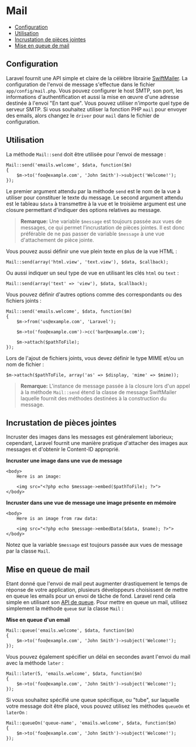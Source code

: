 # Mail

- [Configuration](#configuration)
- [Utilisation](#basic-usage)
- [Incrustation de pièces jointes](#embedding-inline-attachments)
- [Mise en queue de mail](#queueing-mail)

<a name="configuration"></a>
## Configuration

Laravel fournit une API simple et claire de la célèbre librairie [SwiftMailer](http://swiftmailer.org). La configuration de l'envoi de message s'effectue dans le fichier `app/config/mail.php`. Vous pouvez configurer le host SMTP, son port, les informations d'authentification et aussi la mise en œuvre d'une adresse destinée à l'envoi "En tant que". Vous pouvez utiliser n'importe quel type de serveur SMTP. Si vous souhaitez utiliser la fonction PHP `mail` pour envoyer des emails, alors changez le `driver` pour `mail` dans le fichier de configuration.

<a name="basic-usage"></a>
## Utilisation

La méthode `Mail::send` doit être utilisée pour l'envoi de message :


	Mail::send('emails.welcome', $data, function($m)
	{
		$m->to('foo@example.com', 'John Smith')->subject('Welcome!');
	});

Le premier argument attendu par la méthode `send` est le nom de la vue à utiliser pour constituer le texte du message. Le second argument attendu est le tableau `$data` à transmettre à la vue et le troisième argument est une closure permettant d'indiquer des options relatives au message.

> **Remarque:** Une variable `$message` est toujours passée aux vues de messages, ce qui permet l'incrustation de pièces jointes. Il est donc préférable de ne pas passer de variable `$message` à une vue d'attachement de pièce jointe.

Vous pouvez aussi définir une vue plein texte en plus de la vue HTML :

	Mail::send(array('html.view', 'text.view'), $data, $callback);

Ou aussi indiquer un seul type de vue en utilisant les clés `html` ou `text` :

	Mail::send(array('text' => 'view'), $data, $callback);

Vous pouvez définir d'autres options comme des correspondants ou des fichiers joints :

	Mail::send('emails.welcome', $data, function($m)
	{
		$m->from('us@example.com', 'Laravel');

		$m->to('foo@example.com')->cc('bar@example.com');

		$m->attach($pathToFile);
	});

Lors de l'ajout de fichiers joints, vous devez définir le type MIME et/ou un nom de fichier :

	$m->attach($pathToFile, array('as' => $display, 'mime' => $mime));

> **Remarque:** L'instance de message passée à la closure lors d'un appel à la méthode `Mail::send` étend la classe de message SwiftMailer laquelle fournit des méthodes destinées à la construction du message.

<a name="embedding-inline-attachments"></a>
## Incrustation de pièces jointes

Incruster des images dans les messages est généralement laborieux; cependant, Laravel fournit une manière pratique d'attacher des images aux messages et d'obtenir le Content-ID approprié.

**Incruster une image dans une vue de message**

	<body>
		Here is an image:

		<img src="<?php echo $message->embed($pathToFile); ?>">
	</body>

**Incruster dans une vue de message une image présente en mémoire**

	<body>
		Here is an image from raw data:

		<img src="<?php echo $message->embedData($data, $name); ?>">
	</body>

Notez que la variable `$message` est toujours passée aux vues de message par la classe `Mail`.

<a name="queueing-mail"></a>
## Mise en queue de mail

Etant donné que l'envoi de mail peut augmenter drastiquement le temps de réponse de votre application, plusieurs développeurs choisissent de mettre en queue les emails pour un envoi de tâche de fond. Laravel rend cela simple en utilisant son [API de queue](/docs/v4/queues). Pour mettre en queue un mail, utilisez simplement la méthode `queue` sur la classe `Mail` :

**Mise en queue d'un email**

	Mail::queue('emails.welcome', $data, function($m)
	{
		$m->to('foo@example.com', 'John Smith')->subject('Welcome!');
	});

Vous pouvez également spécifier un délai en secondes avant l'envoi du mail avec la méthode `later` :

	Mail::later(5, 'emails.welcome', $data, function($m)
	{
		$m->to('foo@example.com', 'John Smith')->subject('Welcome!');
	});

Si vous souhaitez spécifié une queue spécifique, ou "tube", sur laquelle votre message doit être placé, vous pouvez utilisez les méthodes `queueOn` et `laterOn` :

	Mail::queueOn('queue-name', 'emails.welcome', $data, function($m)
	{
		$m->to('foo@example.com', 'John Smith')->subject('Welcome!');
	});